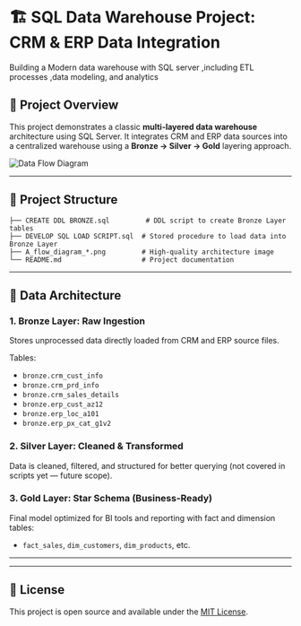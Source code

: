 
# 🏗️ SQL Data Warehouse Project: CRM & ERP Data Integration
Building a Modern data warehouse with SQL server ,including ETL processes ,data modeling, and analytics



## 📘 Project Overview

This project demonstrates a classic **multi-layered data warehouse** architecture using SQL Server. It integrates CRM and ERP data sources into a centralized warehouse using a **Bronze → Silver → Gold** layering approach.

![Data Flow Diagram](A_flow_diagram_in_the_image_illustrates_a_data_pro.png)

---

## 📂 Project Structure

```
├── CREATE DDL BRONZE.sql         # DDL script to create Bronze Layer tables
├── DEVELOP SQL LOAD SCRIPT.sql  # Stored procedure to load data into Bronze Layer
├── A_flow_diagram_*.png         # High-quality architecture image
└── README.md                    # Project documentation
```

---

## 🔄 Data Architecture

### 1. **Bronze Layer**: Raw Ingestion
Stores unprocessed data directly loaded from CRM and ERP source files.

Tables:
- `bronze.crm_cust_info`
- `bronze.crm_prd_info`
- `bronze.crm_sales_details`
- `bronze.erp_cust_az12`
- `bronze.erp_loc_a101`
- `bronze.erp_px_cat_g1v2`

### 2. **Silver Layer**: Cleaned & Transformed
Data is cleaned, filtered, and structured for better querying (not covered in scripts yet — future scope).

### 3. **Gold Layer**: Star Schema (Business-Ready)
Final model optimized for BI tools and reporting with fact and dimension tables:
- `fact_sales`, `dim_customers`, `dim_products`, etc.

---



---

## 📜 License

This project is open source and available under the [MIT License](LICENSE).

